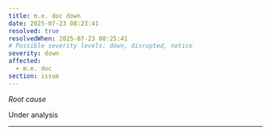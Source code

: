 ```yaml
---
title: m.e. doc down
date: 2025-07-23 08:23:41
resolved: true
resolvedWhen: 2025-07-23 08:25:41
# Possible severity levels: down, disrupted, notice
severity: down
affected:
  - m.e. doc
section: issue
---
```


*Root cause*

Under analysis

---


